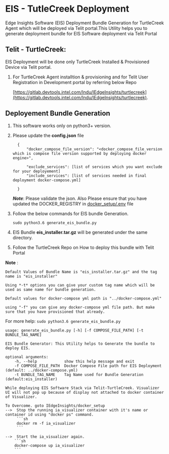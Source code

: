 # EIS - TutleCreek Deployment

Edge Insights Software (EIS) Deployment Bundle Generation for TurtleCreek Agent which will be deployed via Telit portal.This Utility helps you to generate deployment bundle for EIS Software deployment via Telit Portal

## Telit - TurtleCreek:

EIS Deployment will be done only TurtleCreek Installed & Provisioned Device via Telit portal. 

1. For TurtleCreek Agent installtion & provisioning and for Telit User Registration in Development portal by referring below Repo

    
     [https://gitlab.devtools.intel.com/Indu/IEdgeInsights/turtlecreek](https://gitlab.devtools.intel.com/Indu/IEdgeInsights/turtlecreek).


## Deployement Bundle Generation

1. This software works only on python3+ version.
2. Please update the **config.json** file

      ```
        { 
            "docker_compose_file_version": "<docker_compose_file_version which is compose file version supported by deploying docker engine>",
            
            "exclude_services": [list of services which you want exclude for your deployement]
            "include_services": [list of services needed in final deployment docker-compose.yml]

        }        
      ```
    ***Note***: Please validate the json.
    Also Please ensure that you have updated the DOCKER_REGISTRY in [docker_setup/.env](../.env) file

3. Follow the below commands for EIS bundle Generation.
    ```
    sudo python3.6 generate_eis_bundle.py
    ```
4. EIS Bundle **eis_installer.tar.gz** will be generated under the same directory.

5. Follow the TurtleCreek Repo on How to deploy this bundle with Telit Portal

**Note** :

    Default Values of Bundle Name is "eis_installer.tar.gz" and the tag name is "eis_installer"

    Using *-t* options you can give your custom tag name which will be used as same name for bundle generation.

    Default values for docker-compose yml path is "../docker-compose.yml"

    using "-f" you can give any docker-compose yml file path. But make sure that you have provisioned that already.


For more help:
        ```
            sudo python3.6 generate_eis_bundle.py
        ```


    usage: generate_eis_bundle.py [-h] [-f COMPOSE_FILE_PATH] [-t BUNDLE_TAG_NAME]

    EIS Bundle Generator: This Utility helps to Generate the bundle to deploy EIS.

    optional arguments:
        -h, --help            show this help message and exit
        -f COMPOSE_FILE_PATH  Docker Compose File path for EIS Deployment (default: ../docker-compose.yml)
        -t BUNDLE_TAG_NAME    Tag Name used for Bundle Generation (default:eis_installer)

    While deploying EIS Software Stack via Telit-TurtleCreek. Visualizer UI will not pop up because of display not attached to docker container of Visualizer.

    To Overcome. goto IEdgeInsights/docker_setup 
    -->  Stop the running ia_visualizer container with it's name or container id using "docker ps" command.
         ```sh
         docker rm -f ia_visualizer
         ```

    -->  Start the ia_visualizer again. 
        ```sh
        docker-compose up ia_visualizer
        ```
        